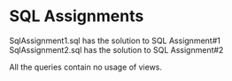 # SQL Assignments
SqlAssignment1.sql has the solution to SQL Assignment#1
SqlAssignment2.sql has the solution to SQL Assignment#2

All the queries contain no usage of views.
